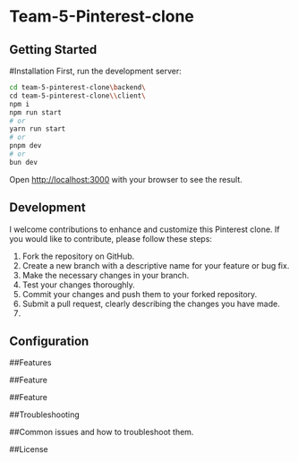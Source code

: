# Team-5-Pinterest-clone

## Getting Started
#Installation
First, run the development server:

```bash
cd team-5-pinterest-clone\backend\
cd team-5-pinterest-clone\\client\
npm i 
npm run start
# or
yarn run start
# or
pnpm dev
# or
bun dev
```


Open [http://localhost:3000](http://localhost:3000) with your browser to see the result.

## Development

I welcome contributions to enhance and customize this Pinterest clone. If you would like to contribute, please follow these steps:

1. Fork the repository on GitHub.
2. Create a new branch with a descriptive name for your feature or bug fix.
3. Make the necessary changes in your branch.
4. Test your changes thoroughly.
5. Commit your changes and push them to your forked repository.
6. Submit a pull request, clearly describing the changes you have made.
7. 
## Configuration

##Features

##Feature 

##Feature 

##Troubleshooting

##Common issues and how to troubleshoot them.

##License
